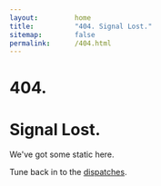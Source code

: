 ```yaml
---
layout:         home
title:          "404. Signal Lost."
sitemap:        false
permalink:      /404.html
---
```



# 404.


# Signal Lost.


We've got some static here.

Tune back in to the [dispatches](/dispatches/).
